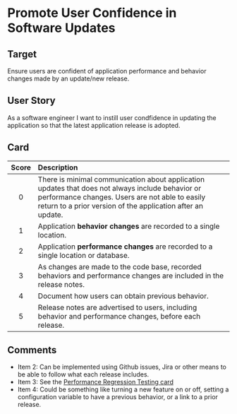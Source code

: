 [_metadata_:tags]:- "psip-ptc"
# Promote User Confidence in Software Updates 

## Target

Ensure users are confident of application performance and behavior changes made by an update/new release.

## User Story

As a software engineer I want to instill user condfidence in updating the application
so that the latest application release is adopted. 

## Card

| Score         | Description |
| :-------------: | :------------- |
| 0 | There is minimal communication about application updates that does not always include behavior or performance changes. Users are not able to easily return to a prior version of the application after an update. |
| 1 | Application **behavior changes** are recorded to a single location. |
| 2 | Application **performance changes** are recorded to a single location or database. |
| 3 | As changes are made to the code base, recorded behaviors and performance changes are included in the release notes. |
| 4 | Document how users can obtain previous behavior. |
| 5 | Release notes are advertised to users, including behavior and performance changes, before each release. |

## Comments
- Item 2: Can be implemented using Github issues, Jira or other means to be able to follow what each release includes. 
- Item 3: See the [Performance Regression Testing card](https://github.com/bssw-psip/ptc-catalog/blob/master/catalog/PerformanceRegressionTesting.md)
- Item 4: Could be something like turning a new feature on or off, setting a configuration variable to have a previous behavior, or a link to a prior release.

